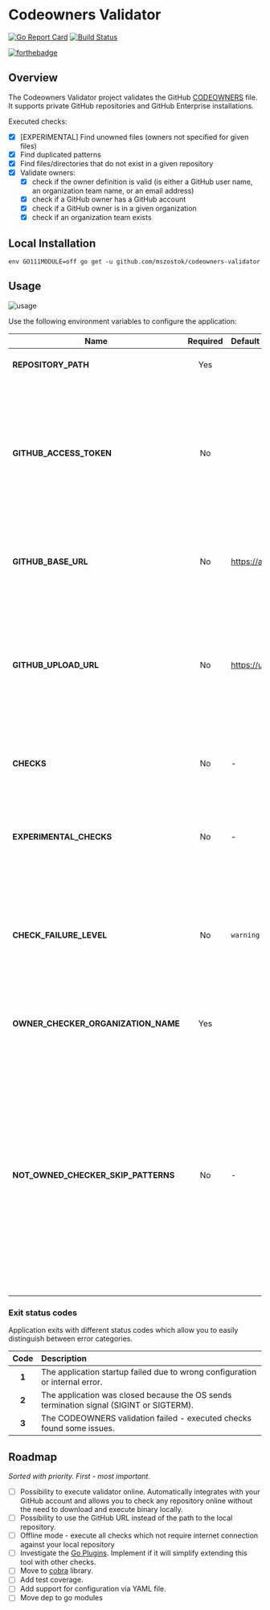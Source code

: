 # Codeowners Validator
[![Go Report Card](https://goreportcard.com/badge/github.com/mszostok/codeowners-validator)](https://goreportcard.com/report/github.com/mszostok/codeowners-validator) [![Build Status](https://travis-ci.com/mszostok/codeowners-validator.svg?branch=master)](https://travis-ci.com/mszostok/codeowners-validator)

[![forthebadge](https://forthebadge.com/images/badges/made-with-go.svg)](https://forthebadge.com) 

## Overview

The Codeowners Validator project validates the GitHub [CODEOWNERS](https://help.github.com/articles/about-code-owners/) file. It supports private GitHub repositories and GitHub Enterprise installations.

Executed checks:
* [x] [EXPERIMENTAL] Find unowned files (owners not specified for given files)
* [x] Find duplicated patterns
* [x] Find files/directories that do not exist in a given repository
* [x] Validate owners:
  * [x] check if the owner definition is valid (is either a GitHub user name, an organization team name, or an email address)
  * [x] check if a GitHub owner has a GitHub account
  * [x] check if a GitHub owner is in a given organization
  * [x] check if an organization team exists
  
## Local Installation

`env GO111MODULE=off go get -u github.com/mszostok/codeowners-validator`

## Usage

![usage](./docs/assets/usage.png)

Use the following environment variables to configure the application:

| Name | Required | Default | Description |
|-----|:---------:|:--------|:------------|
| **REPOSITORY_PATH** | Yes | | The repository path to your repository on your local machine. |
| **GITHUB_ACCESS_TOKEN** | No | | The GitHub access token. Instruction for creating token can be found [here](https://help.github.com/articles/creating-a-personal-access-token-for-the-command-line/#creating-a-token). If not provided then validating owners functionality could not work properly, e.g. you can reach the API calls quota or if you are setting GitHub Enterprise base URL then an unauthorized error can occur. |
| **GITHUB_BASE_URL** | No | https://api.github.com/ | The GitHub base URL for API requests. Defaults to the public GitHub API, but can be set to a domain endpoint to use with GitHub Enterprise. |
| **GITHUB_UPLOAD_URL** | No | https://uploads.github.com/ | The GitHub upload URL for uploading files. <br> <br>It is taken into account only when the `GITHUB_BASE_URL` is also set. If only the `GITHUB_BASE_URL` is provided then this parameter defaults to the `GITHUB_BASE_URL` value. |
| **CHECKS** | No | - |  The list of checks that will be executed. By default the all checks are executed. Possible values: `files`,`owner`,`duppattern` |
| **EXPERIMENTAL_CHECKS** | No | - | The comma separated list of experimental checks that should be executed. By default all experimental checks are turn off. Possible values: `owners`.|
| **CHECK_FAILURE_LEVEL** | No | `warning` | Defines the level on which the application should treat check issues as failures. Defaults to `warning`, which treats both errors and warnings as failures, and exits with error code 3. Possible values are: `error` and `warning`. |
| **OWNER_CHECKER_ORGANIZATION_NAME** | Yes | | The organization name where the repository is created. Used to check if GitHub owner is in the given organization. |
| **NOT_OWNED_CHECKER_SKIP_PATTERNS** | No | - | The comma-separated list of patterns that should be ignored by `not-owned-checker`. For example, you can specify `*` and as a result, the `*` pattern from the **CODEOWNERS** file will be ignored and files owned by this pattern will be reported as unowned unless a later specific pattern will match that path. It's useful because often we have default owners entry at the begging of the CODOEWNERS file, e.g. `*       @global-owner1 @global-owner2` |

### Exit status codes

Application exits with different status codes which allow you to easily distinguish between error categories.  

| Code | Description |
|:-----:|:------------|
| **1** | The application startup failed due to wrong configuration or internal error. |
| **2** | The application was closed because the OS sends termination signal (SIGINT or SIGTERM). |
| **3** | The CODEOWNERS validation failed - executed checks found some issues. |

## Roadmap

_Sorted with priority. First - most important._

* [ ] Possibility to execute validator online. Automatically integrates with your GitHub account and allows you to check any repository online without the need to download and execute binary locally.
* [ ] Possibility to use the GitHub URL instead of the path to the local repository.
* [ ] Offline mode - execute all checks which not require internet connection against your local repository
* [ ] Investigate the [Go Plugins](https://golang.org/pkg/plugin/). Implement if it will simplify extending this tool with other checks.
* [ ] Move to [cobra](https://github.com/spf13/cobra/) library.
* [ ] Add test coverage.
* [ ] Add support for configuration via YAML file.
* [ ] Move dep to go modules 
